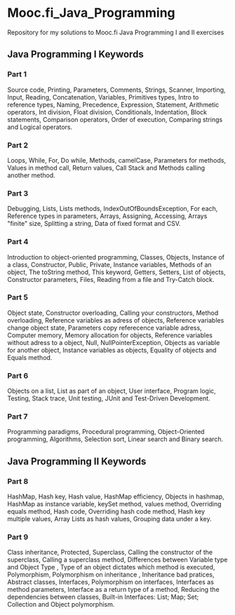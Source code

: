 # Mooc.fi_Java_Programming
Repository for my solutions to Mooc.fi Java Programming I and II exercises 
## Java Programming I Keywords
### Part 1
Source code, Printing, Parameters, Comments, Strings, Scanner, Importing, Input, Reading, Concatenation, Variables, Primitives types, Intro to reference types, Naming, Precedence, Expression, Statement, Arithmetic operators, Int division, Float division, Conditionals, Indentation, Block statements, Comparison operators, Order of execution, Comparing strings and Logical operators.

### Part 2
Loops, While, For, Do while, Methods, camelCase, Parameters for methods, Values in method call, Return values, Call Stack and Methods calling another method.

### Part 3
Debugging, Lists, Lists methods, IndexOutOfBoundsException, For each, Reference types in parameters, Arrays, Assigning, Accessing, Arrays "finite" size, Splitting a string, Data of fixed format and CSV.

### Part 4
Introduction to object-oriented programming, Classes, Objects, Instance of a class, Constructor, Public, Private, Instance variables, Methods of an object, The toString method, This keyword, Getters, Setters, List of objects, Constructor parameters,
Files, Reading from a file and Try-Catch block.

### Part 5
Object state, Constructor overloading, Calling your constructors, Method overloading, Reference variables as adress of objects, Reference variables change object state, Parameters copy referecence variable adress, Computer memory, Memory allocation for objects, Reference variables without adress to a object, Null, NullPointerException, Objects as variable for another object, Instance variables as objects, Equality of objects and Equals method.

### Part 6
Objects on a list, List as part of an object, User interface, Program logic, Testing, Stack trace, Unit testing, JUnit and Test-Driven Development. 

### Part 7
Programming paradigms, Procedural programming, Object-Oriented programming, Algorithms, Selection sort, Linear search and Binary search.  

## Java Programming II Keywords
### Part 8
HashMap, Hash key, Hash value, HashMap efficiency, Objects in hashmap, HashMap as instance variable, keySet method, values method, Overriding equals method, Hash code, Overriding hash code method, Hash key multiple values, Array Lists as hash values, Grouping data under a key.

### Part 9
Class inheritance, Protected, Superclass, Calling the constructor of the superclass, Calling a superclass method, Differences between Variable type and Object Type , Type of an object dictates which method is executed, Polymorphism, Polymorphism on inheritance , Inheritance bad pratices, Abstract classes, Interfaces, Polymorphism on interfaces, Interfaces as method parameters, Interface as a return type of a method, Reducing the dependencies between classes, Built-in Interfaces: List; Map; Set; Collection and Object polymorphism.
